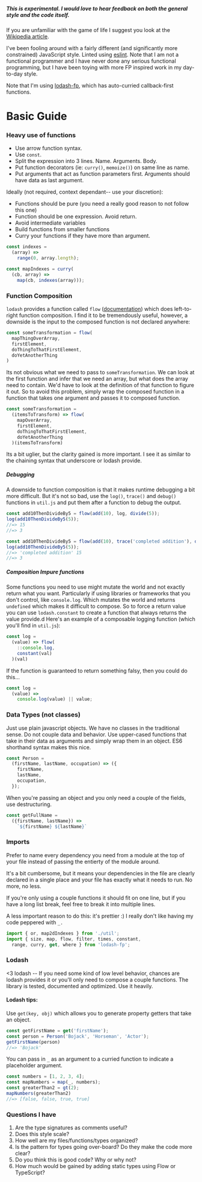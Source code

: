 ##### **This is experimental. I would love to hear feedback on both the general style and the code itself.**

If you are unfamiliar with the game of life I suggest you look at the [Wikipedia article](https://en.wikipedia.org/wiki/Conway%27s_Game_of_Life).

I've been fooling around with a fairly different (and significantly more
constrained) JavaScript style. Linted using [eslint](http://eslint.org/). Note
that I am not a functional programmer and I have never done any serious
functional programming, but I have been toying with more FP
inspired work in my day-to-day style.

Note that I'm using [lodash-fp](https://github.com/lodash/lodash-fp), which has auto-curried callback-first functions.

# Basic Guide

### Heavy use of functions

* Use arrow function syntax.
* Use `const`.
* Split the expression into 3 lines. Name. Arguments. Body.
* Put function decorators (ie: `curry()`, `memoize()`) on same line as name.
* Put arguments that act as function parameters first. Arguments should have data as last argument. 

Ideally (not required, context dependant-- use your discretion):
  * Functions should be pure (you need a really good reason to not follow this one)
  * Function should be one expression. Avoid return.
  * Avoid intermediate variables
  * Build functions from smaller functions
  * Curry your functions if they have more than argument.

```javascript
const indexes =
  (array) =>
    range(0, array.length);

const mapIndexes = curry(
  (cb, array) =>
    map(cb, indexes(array)));
```

### Function Composition

`lodash` provides a function called `flow` ([documentation](https://lodash.com/docs#flow)) which does left-to-right function composition. I find it to be tremendously useful, however, a downside is the input to the composed function is not declared anywhere:

```javascript
const someTransformation = flow(
  mapThingOverArray,
  firstElement,
  doThingToThatFirstElement,
  doYetAnotherThing
)
```

Its not obvious what we need to pass to `someTransformation`. We can look at the first function and infer that we need an array, but what does the array need to contain. We'd have to look at the definition of that function to figure it out. So to avoid this problem, simply wrap the composed function in a function that takes one argument and passes it to composed function.


```javascript
const someTransformation =
  (itemsToTransform) => flow(
    mapOverArray,
    firstElement,
    doThingToThatFirstElement,
    doYetAnotherThing
  )(itemsToTransform)
```

Its a bit uglier, but the clarity gained is more important. I see it as similar to the chaining syntax that underscore or lodash provide.

##### Debugging

A downside to function composition is that it makes runtime debugging a bit more difficult. But it's not so bad, use the `log()`, `trace()` and `debug()` functions in `util.js` and put them after a function to debug the output.

```javascript
const add10ThenDivideBy5 = flow(add(10), log, divide(5));
log(add10ThenDivideBy5(5));
//=> 15
//=> 3
```

```javascript
const add10ThenDivideBy5 = flow(add(10), trace('completed addition'), divide(5));
log(add10ThenDivideBy5(5));
//=> 'completed addition' 15
//=> 3
```

##### Composition Impure functions

Some functions you need to use might mutate the world and not exactly return what you want. Particularly if using libraries or frameworks that you don't control, like `console.log`. Which mutates the world and returns `undefined` which makes it difficult to compose. So to force a return value you can use `lodash.constant` to create a function that always returns the value provide.d Here's an example of a composable logging function (which you'll find in `util.js`):

```javascript
const log = 
  (value) => flow(
    ::console.log,
    constant(val)
  )(val)
```

If the function is guaranteed to return something falsy, then you could do this...

```javascript
const log =
  (value) =>
    console.log(value) || value;
```

### Data Types (not classes)

Just use plain javascript objects. We have no classes in the traditional sense. Do not couple data and behavior. Use upper-cased functions that take in their data as arguments and simply wrap them in an object. ES6 shorthand syntax makes this nice.

```javascript
const Person =
  (firstName, lastName, occupation) => ({
    firstName,
    lastName,
    occupation,
  });
```

When you're passing an object and you only need a couple of the fields, use destructuring.

```javascript
const getFullName = 
  ({firstName, lastName}) =>
    `${firstName} ${lastName}` 
```

### Imports

Prefer to name every dependency you need from a module at the top of your file instead of passing the entierty of the module around.

It's a bit cumbersome, but it means your dependencies in the file are clearly declared in a single place and your file has exactly what it needs to run. No more, no less. 

If you're only using a couple functions it should fit on one line, but if you have a long list break, feel free to break it into multiple lines.

A less important reason to do this: it's prettier :) I really don't like having my code peppered with `_.`

```javascript
import { or, map2dIndexes } from './util';
import { size, map, flow, filter, times, constant,
  range, curry, get, where } from 'lodash-fp';
```

### Lodash

<3 lodash -- If you need some kind of low level behavior, chances are lodash provides it or you'll only need to compose a couple functions. The library is tested, documented and optimized. Use it heavily.

#### Lodash tips:

Use `get(key, obj)` which allows you to generate property getters that take an object. 

```javascript
const getFirstName = get('firstName'); 
const person = Person('Bojack', 'Horseman', 'Actor');
getFirstName(person)
//=> 'Bojack'
``` 

You can pass in `_` as an argument to a curried function to indicate a placeholder argument.

```javascript
const numbers = [1, 2, 3, 4];
const mapNumbers = map(_, numbers);
const greaterThan2 = gt(2);
mapNumbers(greaterThan2)
//=> [false, false, true, true]
```

### Questions I have
1. Are the type signatures as comments useful?
2. Does this style scale?
3. How well are my files/functions/types organized?
4. Is the pattern for types going over-board? Do they make the code more clear?
6. Do you think this is good code? Why or why not?
7. How much would be gained by adding static types using Flow or TypeScript?